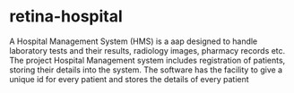 # retina-hospital
A Hospital Management System (HMS) is a aap designed to handle  laboratory tests and their results, radiology images, pharmacy records etc. 
The project Hospital Management system includes registration of patients, storing their details into the system. The software has the facility to give a unique id for every patient and stores the details of every patient
